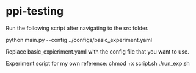 # ppi-testing
Run the following script after navigating to the src folder.

python main.py --config ../configs/basic_experiment.yaml

Replace basic_expieriment.yaml with the config file that you want to use.

Experiment script for my own reference:
chmod +x script.sh
./run_exp.sh